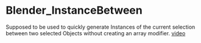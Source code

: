 # Blender_InstanceBetween

Supposed to be used to quickly generate Instances of the current selection between two selected Objects without creating an array modifier.
[video](https://youtu.be/7KgO0FWJ_4o)
